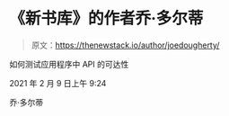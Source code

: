 # 《新书库》的作者乔·多尔蒂

> 原文：<https://thenewstack.io/author/joedougherty/>

如何测试应用程序中 API 的可达性

2021 年 2 月 9 日上午 9:24

乔·多尔蒂